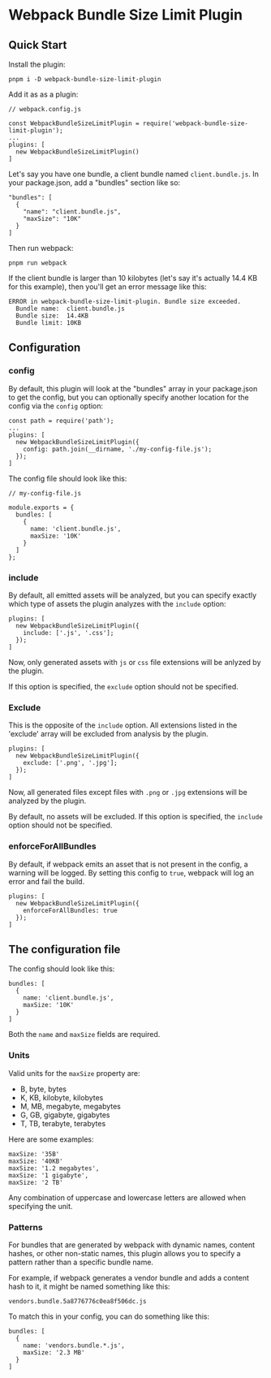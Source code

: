 # Webpack Bundle Size Limit Plugin
## Quick Start
Install the plugin:
```
pnpm i -D webpack-bundle-size-limit-plugin
```
Add it as as a plugin:
```
// webpack.config.js

const WebpackBundleSizeLimitPlugin = require('webpack-bundle-size-limit-plugin');
...
plugins: [
  new WebpackBundleSizeLimitPlugin()
]
```
Let's say you have one bundle, a client bundle named `client.bundle.js`. In your package.json, add a "bundles" section like so:
```
"bundles": [
  {
    "name": "client.bundle.js",
    "maxSize": "10K"
  }
]
```
Then run webpack:
```
pnpm run webpack
```
If the client bundle is larger than 10 kilobytes (let's say it's actually 14.4 KB for this example), then you'll get an error message like this:
```
ERROR in webpack-bundle-size-limit-plugin. Bundle size exceeded.
  Bundle name:  client.bundle.js
  Bundle size:  14.4KB
  Bundle limit: 10KB
```
## Configuration
### config
By default, this plugin will look at the "bundles" array in your package.json to get the config, but you can optionally specify another location for the config via the `config` option:
```
const path = require('path');
...
plugins: [
  new WebpackBundleSizeLimitPlugin({
    config: path.join(__dirname, './my-config-file.js');
  });
]
```
The config file should look like this:
```
// my-config-file.js

module.exports = {
  bundles: [
    {
      name: 'client.bundle.js',
      maxSize: '10K'
    }
  ]
};
```
### include
By default, all emitted assets will be analyzed, but you can specify exactly which type of assets the plugin analyzes with the `include` option:
```
plugins: [
  new WebpackBundleSizeLimitPlugin({
    include: ['.js', '.css'];
  });
]
```
Now, only generated assets with `js` or `css` file extensions will be anlyzed by the plugin.

If this option is specified, the `exclude` option should not be specified.

### Exclude
This is the opposite of the `include` option. All extensions listed in the 'exclude' array will be excluded from analysis by the plugin.
```
plugins: [
  new WebpackBundleSizeLimitPlugin({
    exclude: ['.png', '.jpg'];
  });
]
```
Now, all generated files except files with `.png` or `.jpg` extensions will be analyzed by the plugin.

By default, no assets will be excluded. If this option is specified, the `include` option should not be specified.


### enforceForAllBundles
By default, if webpack emits an asset that is not present in the config, a warning will be logged. By setting this config to `true`, webpack will log an error and fail the build.
```
plugins: [
  new WebpackBundleSizeLimitPlugin({
    enforceForAllBundles: true
  });
]
```

## The configuration file
The config should look like this:
```
bundles: [
  {
    name: 'client.bundle.js',
    maxSize: '10K'
  }
]
```
Both the `name` and `maxSize` fields are required.

### Units
Valid units for the `maxSize` property are:
- B, byte, bytes
- K, KB, kilobyte, kilobytes
- M, MB, megabyte, megabytes
- G, GB, gigabyte, gigabytes
- T, TB, terabyte, terabytes

Here are some examples:
```
maxSize: '35B'
maxSize: '40KB'
maxSize: '1.2 megabytes',
maxSize: '1 gigabyte',
maxSize: '2 TB'
```

Any combination of uppercase and lowercase letters are allowed when specifying the unit.

### Patterns
For bundles that are generated by webpack with dynamic names, content hashes, or other non-static names, this plugin allows you to specify a pattern rather than a specific bundle name.

For example, if webpack generates a vendor bundle and adds a content hash to it, it might be named something like this:
```
vendors.bundle.5a8776776c0ea8f506dc.js
```
To match this in your config, you can do something like this:
```
bundles: [
  {
    name: 'vendors.bundle.*.js',
    maxSize: '2.3 MB'
  }
]
```